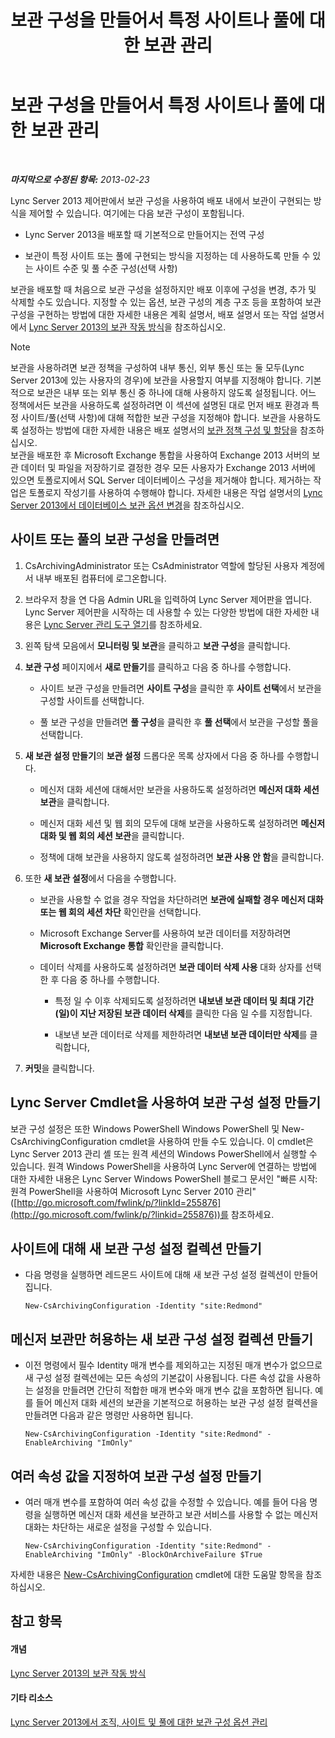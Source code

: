 ﻿---
title: 보관 구성을 만들어서 특정 사이트나 풀에 대한 보관 관리
TOCTitle: 보관 구성을 만들어서 특정 사이트나 풀에 대한 보관 관리
ms:assetid: c5c864a6-96c7-4bbb-ab7c-61eb1744246c
ms:mtpsurl: https://technet.microsoft.com/ko-kr/library/JJ205251(v=OCS.15)
ms:contentKeyID: 49304965
ms.date: 08/10/2015
mtps_version: v=OCS.15
ms.translationtype: HT
---

# 보관 구성을 만들어서 특정 사이트나 풀에 대한 보관 관리

 

_**마지막으로 수정된 항목:** 2013-02-23_

Lync Server 2013 제어판에서 보관 구성을 사용하여 배포 내에서 보관이 구현되는 방식을 제어할 수 있습니다. 여기에는 다음 보관 구성이 포함됩니다.

  - Lync Server 2013을 배포할 때 기본적으로 만들어지는 전역 구성

  - 보관이 특정 사이트 또는 풀에 구현되는 방식을 지정하는 데 사용하도록 만들 수 있는 사이트 수준 및 풀 수준 구성(선택 사항)

보관을 배포할 때 처음으로 보관 구성을 설정하지만 배포 이후에 구성을 변경, 추가 및 삭제할 수도 있습니다. 지정할 수 있는 옵션, 보관 구성의 계층 구조 등을 포함하여 보관 구성을 구현하는 방법에 대한 자세한 내용은 계획 설명서, 배포 설명서 또는 작업 설명서에서 [Lync Server 2013의 보관 작동 방식](lync-server-2013-how-archiving-works.md)을 참조하십시오.


> [!NOTE]
> 보관을 사용하려면 보관 정책을 구성하여 내부 통신, 외부 통신 또는 둘 모두(Lync Server 2013에 있는 사용자의 경우)에 보관을 사용할지 여부를 지정해야 합니다. 기본적으로 보관은 내부 또는 외부 통신 중 하나에 대해 사용하지 않도록 설정됩니다. 어느 정책에서든 보관을 사용하도록 설정하려면 이 섹션에 설명된 대로 먼저 배포 환경과 특정 사이트/풀(선택 사항)에 대해 적합한 보관 구성을 지정해야 합니다. 보관을 사용하도록 설정하는 방법에 대한 자세한 내용은 배포 설명서의 <A href="lync-server-2013-configuring-and-assigning-archiving-policies.md">보관 정책 구성 및 할당</A>을 참조하십시오.<BR>보관을 배포한 후 Microsoft Exchange 통합을 사용하여 Exchange 2013 서버의 보관 데이터 및 파일을 저장하기로 결정한 경우 모든 사용자가 Exchange 2013 서버에 있으면 토폴로지에서 SQL Server 데이터베이스 구성을 제거해야 합니다. 제거하는 작업은 토폴로지 작성기를 사용하여 수행해야 합니다. 자세한 내용은 작업 설명서의 <A href="lync-server-2013-changing-archiving-database-options.md">Lync Server 2013에서 데이터베이스 보관 옵션 변경</A>을 참조하십시오.



## 사이트 또는 풀의 보관 구성을 만들려면

1.  CsArchivingAdministrator 또는 CsAdministrator 역할에 할당된 사용자 계정에서 내부 배포된 컴퓨터에 로그온합니다.

2.  브라우저 창을 연 다음 Admin URL을 입력하여 Lync Server 제어판을 엽니다. Lync Server 제어판을 시작하는 데 사용할 수 있는 다양한 방법에 대한 자세한 내용은 [Lync Server 관리 도구 열기](lync-server-2013-open-lync-server-administrative-tools.md)를 참조하세요.

3.  왼쪽 탐색 모음에서 **모니터링 및 보관**을 클릭하고 **보관 구성**을 클릭합니다.

4.  **보관 구성** 페이지에서 **새로 만들기**를 클릭하고 다음 중 하나를 수행합니다.
    
      - 사이트 보관 구성을 만들려면 **사이트 구성**을 클릭한 후 **사이트 선택**에서 보관을 구성할 사이트를 선택합니다.
    
      - 풀 보관 구성을 만들려면 **풀 구성**을 클릭한 후 **풀 선택**에서 보관을 구성할 풀을 선택합니다.

5.  **새 보관 설정 만들기**의 **보관 설정** 드롭다운 목록 상자에서 다음 중 하나를 수행합니다.
    
      - 메신저 대화 세션에 대해서만 보관을 사용하도록 설정하려면 **메신저 대화 세션 보관**을 클릭합니다.
    
      - 메신저 대화 세션 및 웹 회의 모두에 대해 보관을 사용하도록 설정하려면 **메신저 대화 및 웹 회의 세션 보관**을 클릭합니다.
    
      - 정책에 대해 보관을 사용하지 않도록 설정하려면 **보관 사용 안 함**을 클릭합니다.

6.  또한 **새 보관 설정**에서 다음을 수행합니다.
    
      - 보관을 사용할 수 없을 경우 작업을 차단하려면 **보관에 실패할 경우 메신저 대화 또는 웹 회의 세션 차단** 확인란을 선택합니다.
    
      - Microsoft Exchange Server를 사용하여 보관 데이터를 저장하려면 **Microsoft Exchange 통합** 확인란을 클릭합니다.
    
      - 데이터 삭제를 사용하도록 설정하려면 **보관 데이터 삭제 사용** 대화 상자를 선택한 후 다음 중 하나를 수행합니다.
        
          - 특정 일 수 이후 삭제되도록 설정하려면 **내보낸 보관 데이터 및 최대 기간(일)이 지난 저장된 보관 데이터 삭제**를 클릭한 다음 일 수를 지정합니다.
        
          - 내보낸 보관 데이터로 삭제를 제한하려면 **내보낸 보관 데이터만 삭제**를 클릭합니다,

7.  **커밋**을 클릭합니다.

## Lync Server Cmdlet을 사용하여 보관 구성 설정 만들기

보관 구성 설정은 또한 Windows PowerShell Windows PowerShell 및 New-CsArchivingConfiguration cmdlet을 사용하여 만들 수도 있습니다. 이 cmdlet은 Lync Server 2013 관리 셸 또는 원격 세션의 Windows PowerShell에서 실행할 수 있습니다. 원격 Windows PowerShell을 사용하여 Lync Server에 연결하는 방법에 대한 자세한 내용은 Lync Server Windows PowerShell 블로그 문서인 "빠른 시작: 원격 PowerShell을 사용하여 Microsoft Lync Server 2010 관리"([http://go.microsoft.com/fwlink/p/?linkId=255876](http://go.microsoft.com/fwlink/p/?linkid=255876))를 참조하세요.

## 사이트에 대해 새 보관 구성 설정 컬렉션 만들기

  - 다음 명령을 실행하면 레드몬드 사이트에 대해 새 보관 구성 설정 컬렉션이 만들어집니다.
    
        New-CsArchivingConfiguration -Identity "site:Redmond"

## 메신저 보관만 허용하는 새 보관 구성 설정 컬렉션 만들기

  - 이전 명령에서 필수 Identity 매개 변수를 제외하고는 지정된 매개 변수가 없으므로 새 구성 설정 컬렉션에는 모든 속성의 기본값이 사용됩니다. 다른 속성 값을 사용하는 설정을 만들려면 간단히 적합한 매개 변수와 매개 변수 값을 포함하면 됩니다. 예를 들어 메신저 대화 세션의 보관을 기본적으로 허용하는 보관 구성 설정 컬렉션을 만들려면 다음과 같은 명령만 사용하면 됩니다.
    
        New-CsArchivingConfiguration -Identity "site:Redmond" -EnableArchiving "ImOnly"

## 여러 속성 값을 지정하여 보관 구성 설정 만들기

  - 여러 매개 변수를 포함하여 여러 속성 값을 수정할 수 있습니다. 예를 들어 다음 명령을 실행하면 메신저 대화 세션을 보관하고 보관 서비스를 사용할 수 없는 메신저 대화는 차단하는 새로운 설정을 구성할 수 있습니다.
    
        New-CsArchivingConfiguration -Identity "site:Redmond" -EnableArchiving "ImOnly" -BlockOnArchiveFailure $True

자세한 내용은 [New-CsArchivingConfiguration](https://docs.microsoft.com/en-us/powershell/module/skype/New-CsArchivingConfiguration) cmdlet에 대한 도움말 항목을 참조하십시오.

## 참고 항목

#### 개념

[Lync Server 2013의 보관 작동 방식](lync-server-2013-how-archiving-works.md)  

#### 기타 리소스

[Lync Server 2013에서 조직, 사이트 및 풀에 대한 보관 구성 옵션 관리](lync-server-2013-managing-archiving-configuration-options-for-your-organization-sites-and-pools.md)

